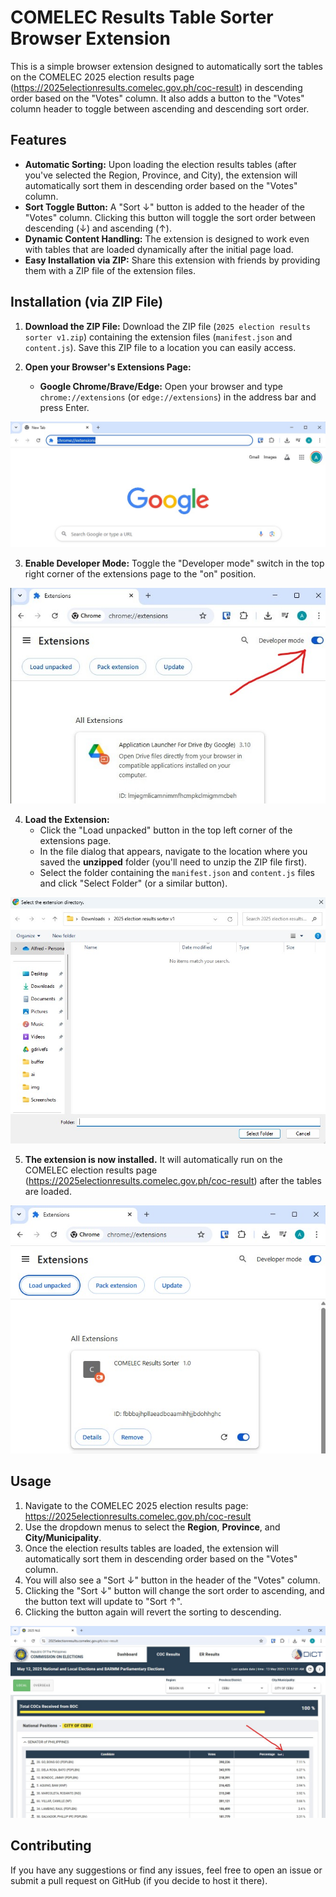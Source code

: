 # COMELEC Results Table Sorter Browser Extension

This is a simple browser extension designed to automatically sort the tables on the COMELEC 2025 election results page (https://2025electionresults.comelec.gov.ph/coc-result) in descending order based on the "Votes" column. It also adds a button to the "Votes" column header to toggle between ascending and descending sort order.

## Features

* **Automatic Sorting:** Upon loading the election results tables (after you've selected the Region, Province, and City), the extension will automatically sort them in descending order based on the "Votes" column.
* **Sort Toggle Button:** A "Sort ↓" button is added to the header of the "Votes" column. Clicking this button will toggle the sort order between descending (↓) and ascending (↑).
* **Dynamic Content Handling:** The extension is designed to work even with tables that are loaded dynamically after the initial page load.
* **Easy Installation via ZIP:** Share this extension with friends by providing them with a ZIP file of the extension files.

## Installation (via ZIP File)

1.  **Download the ZIP File:**  Download the ZIP file (`2025 election results sorter v1.zip`) containing the extension files (`manifest.json` and `content.js`). Save this ZIP file to a location you can easily access.

2.  **Open your Browser's Extensions Page:**
    * **Google Chrome/Brave/Edge:** Open your browser and type `chrome://extensions` (or `edge://extensions`) in the address bar and press Enter.

![Open your Browser's Extensions Page](img/browserextensions1.jpg)

3.  **Enable Developer Mode:** Toggle the "Developer mode" switch in the top right corner of the extensions page to the "on" position.

![Enable Developer Mode](img/enabledevelopermode.jpg)

4.  **Load the Extension:**
    * Click the "Load unpacked" button in the top left corner of the extensions page.
    * In the file dialog that appears, navigate to the location where you saved the **unzipped** folder (you'll need to unzip the ZIP file first).
    * Select the folder containing the `manifest.json` and `content.js` files and click "Select Folder" (or a similar button).

![Load the Extension](img/selectfolder.jpg)

5.  **The extension is now installed.** It will automatically run on the COMELEC election results page (https://2025electionresults.comelec.gov.ph/coc-result) after the tables are loaded.

![The extension is now installed](img/success.jpg)

## Usage

1.  Navigate to the COMELEC 2025 election results page: https://2025electionresults.comelec.gov.ph/coc-result
2.  Use the dropdown menus to select the **Region**, **Province**, and **City/Municipality**.
3.  Once the election results tables are loaded, the extension will automatically sort them in descending order based on the "Votes" column.
4.  You will also see a "Sort ↓" button in the header of the "Votes" column.
5.  Clicking the "Sort ↓" button will change the sort order to ascending, and the button text will update to "Sort ↑".
6.  Clicking the button again will revert the sorting to descending.

![Adds the Sort button to the table](img/sorted.jpg)

## Contributing

If you have any suggestions or find any issues, feel free to open an issue or submit a pull request on GitHub (if you decide to host it there).

